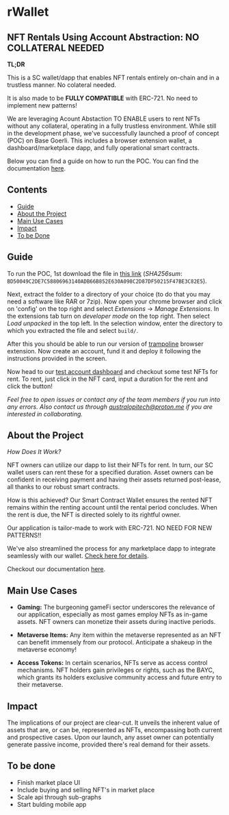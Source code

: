 
# rWallet 
## NFT Rentals Using Account Abstraction: NO COLLATERAL NEEDED

**TL;DR**

This is a SC wallet/dapp that enables NFT rentals entirely on-chain and in a trustless manner. No colateral needed.

It is also made to be **FULLY COMPATIBLE** with ERC-721. No need to implement new patterns!

We are leveraging Acount Abstaction TO ENABLE users to rent NFTs without any collateral, operating in a fully trustless environment. While still in the development phase, we've successfully launched a proof of concept (POC) on Base Goerli. This includes a browser extension wallet, a dashboard/marketplace dapp, and fully operational smart contracts. 

Below you can find a guide on how to run the POC. You can find the documentation [here](https://github.com/pbfranceschin/r-wallet-base-3/blob/main/blockchain/README.md).

## Contents
- [Guide](https://github.com/pbfranceschin/r-wallet-base-3/tree/main#guide)
- [About the Project](https://github.com/pbfranceschin/r-wallet-base-3/tree/main#about-the-project)
- [Main Use Cases](https://github.com/pbfranceschin/r-wallet-base-3/tree/main#main-use-cases)
- [Impact](https://github.com/pbfranceschin/r-wallet-base-3/tree/main#impact)
- [To be Done](https://github.com/pbfranceschin/r-wallet-base-3/tree/main#to-be-done)

## Guide
To run the POC, 1st download the file in [this link](https://drive.proton.me/urls/C5Z48JQRG8#EuTqtNt0jsp1) (*SHA256sum*: `BD50049C2DE7C58806963140ADB66B852E630A098C2D87DF50215F47BE3C82E5`).

Next, extract the folder to a directory of your choice (to do that you may need a software like RAR or 7zip). Now open your chrome browser and click on 'config' on the top right and select *Extensions* -> *Manage Extensions*. In the extensions tab turn on *developer mode* on the top right. Then select *Load unpacked* in the top left. In the selection window, enter the directory to which you extracted the file and select `build/`.

After this you should be able to run our version of [trampoline](https://github.com/eth-infinitism/trampoline) browser extension. Now create an account, fund it and deploy it following the instructions provided in the screen.

Now head to our [test account dashboard](https://r-wallet-base-3.vercel.app/dashboard/0x099A294Bffb99Cb2350A6b6cA802712D9C96676A) and checkout some test NFTs for rent. To rent, just click in the NFT card, input a duration for the rent and click the button!

*Feel free to open issues or contact any of the team members if you run into any errors. Also contact us through australopitech@proton.me if you are interested in collaborating.*


## About the Project

*How Does It Work?*

NFT owners can utilize our dapp to list their NFTs for rent. In turn, our SC wallet users can rent these for a specified duration. Asset owners can be confident in receiving payment and having their assets returned post-lease, all thanks to our robust smart contracts.

How is this achieved? Our Smart Contract Wallet ensures the rented NFT remains within the renting account until the rental period concludes. When the rent is due, the NFT is directed solely to its rightful owner.

Our application is tailor-made to work with ERC-721. NO NEED FOR NEW PATTERNS!!

We've also streamlined the process for any marketplace dapp to integrate seamlessly with our wallet. [Check here for details](https://github.com/pbfranceschin/r-wallet-base-3/tree/main/blockchain#compatibility).

Checkout our documentation [here](https://github.com/pbfranceschin/r-wallet-base-3/blob/main/blockchain/README.md).

## Main Use Cases

- **Gaming:** The burgeoning gameFi sector underscores the relevance of our application, especially as most games employ NFTs as in-game assets. NFT owners can monetize their assets during inactive periods.

- **Metaverse Items:** Any item within the metaverse represented as an NFT can benefit immensely from our protocol. Anticipate a shakeup in the metaverse economy!

- **Access Tokens:** In certain scenarios, NFTs serve as access control mechanisms. NFT holders gain privileges or rights, such as the BAYC, which grants its holders exclusive community access and future entry to their metaverse.

## Impact

The implications of our project are clear-cut. It unveils the inherent value of assets that are, or can be, represented as NFTs, encompassing both current and prospective cases. Upon our launch, any asset owner can potentially generate passive income, provided there's real demand for their assets.

## To be done

- Finish market place UI
- Include buying and selling NFT's in market place
- Scale api through sub-graphs
- Start bulding mobile app
